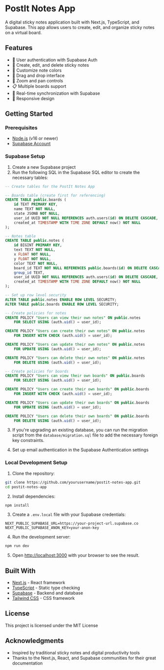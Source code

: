 # PostIt Notes App

A digital sticky notes application built with Next.js, TypeScript, and Supabase. This app allows users to create, edit, and organize sticky notes on a virtual board.

## Features

- 🔐 User authentication with Supabase Auth
- 📝 Create, edit, and delete sticky notes
- 🎨 Customize note colors
- 📌 Drag and drop interface
- 🔄 Zoom and pan controls
- 📋 Multiple boards support
- 🔄 Real-time synchronization with Supabase
- 📱 Responsive design

## Getting Started

### Prerequisites

- [Node.js](https://nodejs.org/en/) (v16 or newer)
- [Supabase Account](https://supabase.com/)

### Supabase Setup

1. Create a new Supabase project
2. Run the following SQL in the Supabase SQL editor to create the necessary tables:

```sql
-- Create tables for the PostIt Notes App

-- Boards table (create first for referencing)
CREATE TABLE public.boards (
    id TEXT PRIMARY KEY,
    name TEXT NOT NULL,
    state JSONB NOT NULL,
    user_id UUID NOT NULL REFERENCES auth.users(id) ON DELETE CASCADE,
    created_at TIMESTAMP WITH TIME ZONE DEFAULT now() NOT NULL
);

-- Notes table
CREATE TABLE public.notes (
    id BIGINT PRIMARY KEY,
    text TEXT NOT NULL,
    x FLOAT NOT NULL,
    y FLOAT NOT NULL,
    color TEXT NOT NULL,
    board_id TEXT NOT NULL REFERENCES public.boards(id) ON DELETE CASCADE,
    group_id TEXT,
    user_id UUID NOT NULL REFERENCES auth.users(id) ON DELETE CASCADE,
    created_at TIMESTAMP WITH TIME ZONE DEFAULT now() NOT NULL
);

-- Set up row level security
ALTER TABLE public.notes ENABLE ROW LEVEL SECURITY;
ALTER TABLE public.boards ENABLE ROW LEVEL SECURITY;

-- Create policies for notes
CREATE POLICY "Users can view their own notes" ON public.notes
    FOR SELECT USING (auth.uid() = user_id);

CREATE POLICY "Users can create their own notes" ON public.notes
    FOR INSERT WITH CHECK (auth.uid() = user_id);

CREATE POLICY "Users can update their own notes" ON public.notes
    FOR UPDATE USING (auth.uid() = user_id);

CREATE POLICY "Users can delete their own notes" ON public.notes
    FOR DELETE USING (auth.uid() = user_id);

-- Create policies for boards
CREATE POLICY "Users can view their own boards" ON public.boards
    FOR SELECT USING (auth.uid() = user_id);

CREATE POLICY "Users can create their own boards" ON public.boards
    FOR INSERT WITH CHECK (auth.uid() = user_id);

CREATE POLICY "Users can update their own boards" ON public.boards
    FOR UPDATE USING (auth.uid() = user_id);

CREATE POLICY "Users can delete their own boards" ON public.boards
    FOR DELETE USING (auth.uid() = user_id);
```

3. If you're upgrading an existing database, you can run the migration script from the `database/migration.sql` file to add the necessary foreign key constraints.

4. Set up email authentication in the Supabase Authentication settings

### Local Development Setup

1. Clone the repository:

```bash
git clone https://github.com/yourusername/postit-notes-app.git
cd postit-notes-app
```

2. Install dependencies:

```bash
npm install
```

3. Create a `.env.local` file with your Supabase credentials:

```
NEXT_PUBLIC_SUPABASE_URL=https://your-project-url.supabase.co
NEXT_PUBLIC_SUPABASE_ANON_KEY=your-anon-key
```

4. Run the development server:

```bash
npm run dev
```

5. Open [http://localhost:3000](http://localhost:3000) with your browser to see the result.

## Built With

- [Next.js](https://nextjs.org/) - React framework
- [TypeScript](https://www.typescriptlang.org/) - Static type checking
- [Supabase](https://supabase.com/) - Backend and database
- [Tailwind CSS](https://tailwindcss.com/) - CSS framework

## License

This project is licensed under the MIT License

## Acknowledgments

- Inspired by traditional sticky notes and digital productivity tools
- Thanks to the Next.js, React, and Supabase communities for their great documentation
